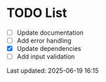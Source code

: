 # TODO List

- [ ] Update documentation
- [ ] Add error handling
- [x] Update dependencies
- [ ] Add input validation

Last updated: 2025-06-19 16:15
